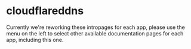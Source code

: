 # cloudflareddns

Currently we're reworking these intropages for each app, please use the menu on the left to select other available documentation pages for each app, including this one.
